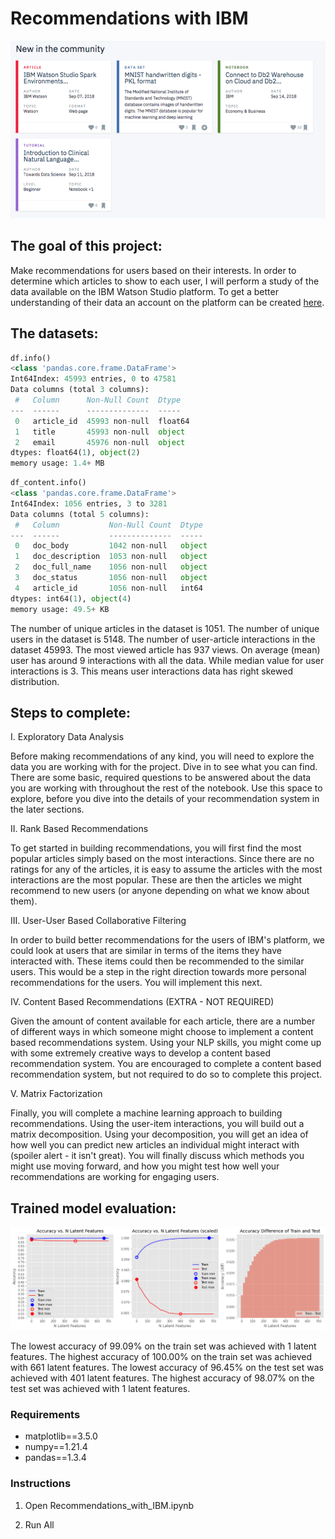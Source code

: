 # Recommendations with IBM

![IBM Watson Studio community dashboard](pics/community_dashboard.png "IBM Watson Studio platform")


## The goal of this project:

Make recommendations for users based on their interests. In order to determine which articles to show to each user, I will perform a study of the data available on the IBM Watson Studio platform. To get a better understanding of their data an account on the platform can be created [here](https://dataplatform.cloud.ibm.com/).


## The datasets:

```python
df.info()
<class 'pandas.core.frame.DataFrame'>
Int64Index: 45993 entries, 0 to 47581
Data columns (total 3 columns):
 #   Column      Non-Null Count  Dtype  
---  ------      --------------  -----  
 0   article_id  45993 non-null  float64
 1   title       45993 non-null  object 
 2   email       45976 non-null  object 
dtypes: float64(1), object(2)
memory usage: 1.4+ MB
```

```python
df_content.info()
<class 'pandas.core.frame.DataFrame'>
Int64Index: 1056 entries, 3 to 3281
Data columns (total 5 columns):
 #   Column           Non-Null Count  Dtype 
---  ------           --------------  ----- 
 0   doc_body         1042 non-null   object
 1   doc_description  1053 non-null   object
 2   doc_full_name    1056 non-null   object
 3   doc_status       1056 non-null   object
 4   article_id       1056 non-null   int64 
dtypes: int64(1), object(4)
memory usage: 49.5+ KB
```

The number of unique articles in the dataset is 1051.
The number of unique users in the dataset is 5148.
The number of user-article interactions in the dataset 45993.
The most viewed article has 937 views.
On average (mean) user has around 9 interactions with all the data.
While median value for user interactions is 3.
This means user interactions data has right skewed distribution.


## Steps to complete:

I. Exploratory Data Analysis

Before making recommendations of any kind, you will need to explore the data you are working with for the project. Dive in to see what you can find. There are some basic, required questions to be answered about the data you are working with throughout the rest of the notebook. Use this space to explore, before you dive into the details of your recommendation system in the later sections.

II. Rank Based Recommendations

To get started in building recommendations, you will first find the most popular articles simply based on the most interactions. Since there are no ratings for any of the articles, it is easy to assume the articles with the most interactions are the most popular. These are then the articles we might recommend to new users (or anyone depending on what we know about them).

III. User-User Based Collaborative Filtering

In order to build better recommendations for the users of IBM's platform, we could look at users that are similar in terms of the items they have interacted with. These items could then be recommended to the similar users. This would be a step in the right direction towards more personal recommendations for the users. You will implement this next.

IV. Content Based Recommendations (EXTRA - NOT REQUIRED)

Given the amount of content available for each article, there are a number of different ways in which someone might choose to implement a content based recommendations system. Using your NLP skills, you might come up with some extremely creative ways to develop a content based recommendation system. You are encouraged to complete a content based recommendation system, but not required to do so to complete this project.

V. Matrix Factorization

Finally, you will complete a machine learning approach to building recommendations. Using the user-item interactions, you will build out a matrix decomposition. Using your decomposition, you will get an idea of how well you can predict new articles an individual might interact with (spoiler alert - it isn't great). You will finally discuss which methods you might use moving forward, and how you might test how well your recommendations are working for engaging users.


## Trained model evaluation:

![Train accuracy vs test accuracy by latent features](pics/prediction_stats.png "Train accuracy vs test accuracy by latent features")

The lowest accuracy of 99.09% on the train set was achieved with 1 latent features.
The highest accuracy of 100.00% on the train set was achieved with 661 latent features.
The lowest accuracy of 96.45% on the test set was achieved with 401 latent features.
The highest accuracy of 98.07% on the test set was achieved with 1 latent features.


### Requirements

- matplotlib==3.5.0
- numpy==1.21.4
- pandas==1.3.4


### Instructions

1. Open Recommendations_with_IBM.ipynb

2. Run All
